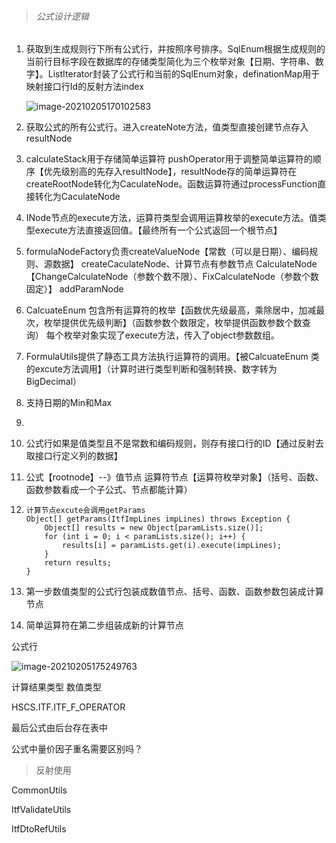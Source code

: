 > ###### 公式设计逻辑

1. 获取到生成规则行下所有公式行，并按照序号排序。SqlEnum根据生成规则的当前行目标字段在数据库的存储类型简化为三个枚举对象【日期、字符串、数字】。ListIterator封装了公式行和当前的SqlEnum对象，definationMap用于映射接口行Id的反射方法index

   ![image-20210205170102583](https://gitee.com/workerbo/gallery/raw/master/2020/image-20210205170102583.png)

2. 获取公式的所有公式行。进入createNote方法，值类型直接创建节点存入resultNode  

3. calculateStack用于存储简单运算符     pushOperator用于调整简单运算符的顺序【优先级别高的先存入resultNode】，resultNode存的简单运算符在createRootNode转化为CaculateNode。函数运算符通过processFunction直接转化为CaculateNode

4. INode节点的execute方法，运算符类型会调用运算枚举的execute方法。值类型execute方法直接返回值。【最终所有一个公式返回一个根节点】

5. formulaNodeFactory负责createValueNode【常数（可以是日期）、编码规则、源数据】  createCaculateNode、计算节点有参数节点 CalculateNode【ChangeCalculateNode（参数个数不限）、FixCalculateNode（参数个数固定）】  addParamNode

6. CalcuateEnum 包含所有运算符的枚举【函数优先级最高，乘除居中，加减最次，枚举提供优先级判断】（函数参数个数限定，枚举提供函数参数个数查询） 每个枚举对象实现了execute方法，传入了object参数数组。

7. FormulaUtils提供了静态工具方法执行运算符的调用。【被CalcuateEnum 类的excute方法调用】（计算时进行类型判断和强制转换、数字转为BigDecimal）

8. 支持日期的Min和Max

9. 

10. 公式行如果是值类型且不是常数和编码规则，则存有接口行的ID【通过反射去取接口行定义列的数据】

11. 公式【rootnode】--》值节点   运算符节点【运算符枚举对象】（括号、函数、函数参数看成一个子公式、节点都能计算）

12. ```
    计算节点excute会调用getParams
    Object[] getParams(ItfImpLines impLines) throws Exception {
        Object[] results = new Object[paramLists.size()];
        for (int i = 0; i < paramLists.size(); i++) {
            results[i] = paramLists.get(i).execute(impLines);
        }
        return results;
    }
    ```

13. 第一步数值类型的公式行包装成数值节点、括号、函数、函数参数包装成计算节点

14. 简单运算符在第二步组装成新的计算节点

公式行

![image-20210205175249763](https://gitee.com/workerbo/gallery/raw/master/2020/image-20210205175249763.png)

计算结果类型  数值类型

HSCS.ITF.ITF_F_OPERATOR

最后公式由后台存在表中

公式中量价因子重名需要区别吗？

> 反射使用

CommonUtils

ItfValidateUtils

ItfDtoRefUtils